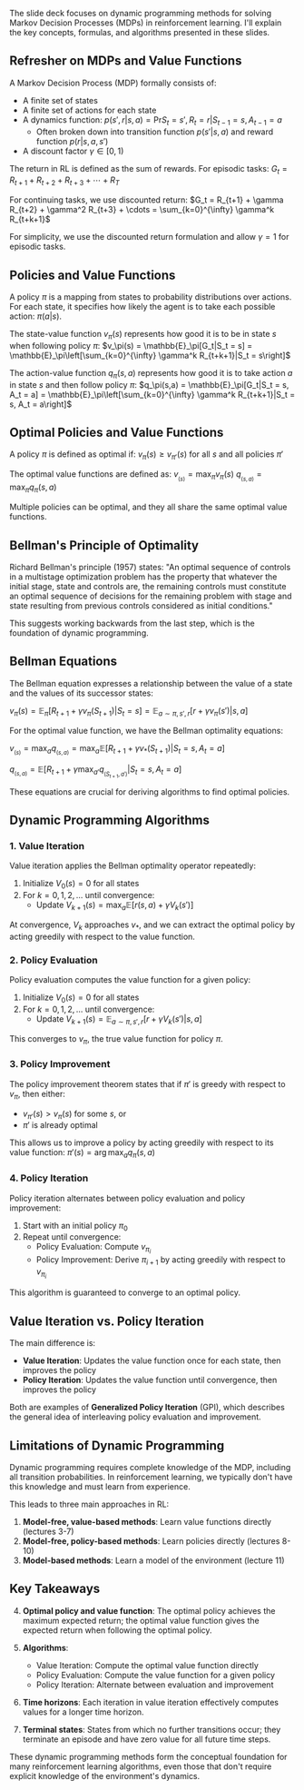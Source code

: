 
The slide deck focuses on dynamic programming methods for solving Markov Decision Processes (MDPs) in reinforcement learning. I'll explain the key concepts, formulas, and algorithms presented in these slides.

## Refresher on MDPs and Value Functions

A Markov Decision Process (MDP) formally consists of:

- A finite set of states
- A finite set of actions for each state
- A dynamics function: $p(s', r|s, a) = \text{Pr}{S_t = s', R_t = r|S_{t-1} = s, A_{t-1} = a}$
    - Often broken down into transition function $p(s'|s,a)$ and reward function $p(r|s,a,s')$
- A discount factor $\gamma \in [0,1)$

The return in RL is defined as the sum of rewards. For episodic tasks: $G_t = R_{t+1} + R_{t+2} + R_{t+3} + \cdots + R_T$

For continuing tasks, we use discounted return: $G_t = R_{t+1} + \gamma R_{t+2} + \gamma^2 R_{t+3} + \cdots = \sum_{k=0}^{\infty} \gamma^k R_{t+k+1}$

For simplicity, we use the discounted return formulation and allow $\gamma = 1$ for episodic tasks.

## Policies and Value Functions

A policy $\pi$ is a mapping from states to probability distributions over actions. For each state, it specifies how likely the agent is to take each possible action: $\pi(a|s)$.

The state-value function $v_\pi(s)$ represents how good it is to be in state $s$ when following policy $\pi$: $v_\pi(s) = \mathbb{E}_\pi[G_t|S_t = s] = \mathbb{E}_\pi\left[\sum_{k=0}^{\infty} \gamma^k R_{t+k+1}|S_t = s\right]$

The action-value function $q_\pi(s,a)$ represents how good it is to take action $a$ in state $s$ and then follow policy $\pi$: $q_\pi(s,a) = \mathbb{E}_\pi[G_t|S_t = s, A_t = a] = \mathbb{E}_\pi\left[\sum_{k=0}^{\infty} \gamma^k R_{t+k+1}|S_t = s, A_t = a\right]$

## Optimal Policies and Value Functions

A policy $\pi$ is defined as optimal if: $v_\pi(s) \geq v_{\pi'}(s) \text{ for all } s \text{ and all policies } \pi'$

The optimal value functions are defined as: $v__(s) = \max_\pi v_\pi(s)$ $q__(s,a) = \max_\pi q_\pi(s,a)$

Multiple policies can be optimal, and they all share the same optimal value functions.

## Bellman's Principle of Optimality

Richard Bellman's principle (1957) states: "An optimal sequence of controls in a multistage optimization problem has the property that whatever the initial stage, state and controls are, the remaining controls must constitute an optimal sequence of decisions for the remaining problem with stage and state resulting from previous controls considered as initial conditions."

This suggests working backwards from the last step, which is the foundation of dynamic programming.

## Bellman Equations

The Bellman equation expresses a relationship between the value of a state and the values of its successor states:

$v_\pi(s) = \mathbb{E}_\pi[R_{t+1} + \gamma v_\pi(S_{t+1})|S_t = s] = \mathbb{E}_{a\sim\pi,s',r}[r + \gamma v_\pi(s')|s,a]$

For the optimal value function, we have the Bellman optimality equations:

$v__(s) = \max_a q__(s,a) = \max_a \mathbb{E}[R_{t+1} + \gamma v_*(S_{t+1})|S_t = s, A_t = a]$

$q__(s,a) = \mathbb{E}[R_{t+1} + \gamma \max_{a'} q__(S_{t+1},a')|S_t = s, A_t = a]$

These equations are crucial for deriving algorithms to find optimal policies.

## Dynamic Programming Algorithms

### 1. Value Iteration

Value iteration applies the Bellman optimality operator repeatedly:

1. Initialize $V_0(s) = 0$ for all states
2. For $k = 0, 1, 2, \ldots$ until convergence:
    - Update $V_{k+1}(s) = \max_a \mathbb{E}[r(s,a) + \gamma V_k(s')]$

At convergence, $V_k$ approaches $v_*$, and we can extract the optimal policy by acting greedily with respect to the value function.

### 2. Policy Evaluation

Policy evaluation computes the value function for a given policy:

1. Initialize $V_0(s) = 0$ for all states
2. For $k = 0, 1, 2, \ldots$ until convergence:
    - Update $V_{k+1}(s) = \mathbb{E}_{a\sim\pi,s',r}[r + \gamma V_k(s')|s,a]$

This converges to $v_\pi$, the true value function for policy $\pi$.

### 3. Policy Improvement

The policy improvement theorem states that if $\pi'$ is greedy with respect to $v_\pi$, then either:

- $v_{\pi'}(s) > v_\pi(s)$ for some $s$, or
- $\pi'$ is already optimal

This allows us to improve a policy by acting greedily with respect to its value function: $\pi'(s) = \arg\max_a q_\pi(s,a)$

### 4. Policy Iteration

Policy iteration alternates between policy evaluation and policy improvement:

1. Start with an initial policy $\pi_0$
2. Repeat until convergence:
    - Policy Evaluation: Compute $v_{\pi_i}$
    - Policy Improvement: Derive $\pi_{i+1}$ by acting greedily with respect to $v_{\pi_i}$

This algorithm is guaranteed to converge to an optimal policy.

## Value Iteration vs. Policy Iteration

The main difference is:

- **Value Iteration**: Updates the value function once for each state, then improves the policy
- **Policy Iteration**: Updates the value function until convergence, then improves the policy

Both are examples of **Generalized Policy Iteration** (GPI), which describes the general idea of interleaving policy evaluation and improvement.

## Limitations of Dynamic Programming

Dynamic programming requires complete knowledge of the MDP, including all transition probabilities. In reinforcement learning, we typically don't have this knowledge and must learn from experience.

This leads to three main approaches in RL:

1. **Model-free, value-based methods**: Learn value functions directly (lectures 3-7)
2. **Model-free, policy-based methods**: Learn policies directly (lectures 8-10)
3. **Model-based methods**: Learn a model of the environment (lecture 11)

## Key Takeaways

4. **Optimal policy and value function**: The optimal policy achieves the maximum expected return; the optimal value function gives the expected return when following the optimal policy.
    
5. **Algorithms**:
    
    - Value Iteration: Compute the optimal value function directly
    - Policy Evaluation: Compute the value function for a given policy
    - Policy Iteration: Alternate between evaluation and improvement
6. **Time horizons**: Each iteration in value iteration effectively computes values for a longer time horizon.
    
7. **Terminal states**: States from which no further transitions occur; they terminate an episode and have zero value for all future time steps.
    

These dynamic programming methods form the conceptual foundation for many reinforcement learning algorithms, even those that don't require explicit knowledge of the environment's dynamics.